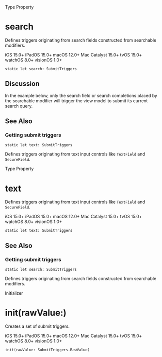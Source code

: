 Type Property

# search

Defines triggers originating from search fields constructed from searchable
modifiers.

iOS 15.0+  iPadOS 15.0+  macOS 12.0+  Mac Catalyst 15.0+  tvOS 15.0+  watchOS
8.0+  visionOS 1.0+

    
    
    static let search: SubmitTriggers

## Discussion

In the example below, only the search field or search completions placed by
the searchable modifier will trigger the view model to submit its current
search query.

## See Also

### Getting submit triggers

`static let text: SubmitTriggers`

Defines triggers originating from text input controls like `TextField` and
`SecureField`.

Type Property

# text

Defines triggers originating from text input controls like `TextField` and
`SecureField`.

iOS 15.0+  iPadOS 15.0+  macOS 12.0+  Mac Catalyst 15.0+  tvOS 15.0+  watchOS
8.0+  visionOS 1.0+

    
    
    static let text: SubmitTriggers

## See Also

### Getting submit triggers

`static let search: SubmitTriggers`

Defines triggers originating from search fields constructed from searchable
modifiers.

Initializer

# init(rawValue:)

Creates a set of submit triggers.

iOS 15.0+  iPadOS 15.0+  macOS 12.0+  Mac Catalyst 15.0+  tvOS 15.0+  watchOS
8.0+  visionOS 1.0+

    
    
    init(rawValue: SubmitTriggers.RawValue)

